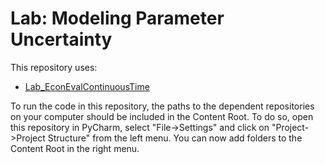 # Lab: Modeling Parameter Uncertainty

This repository uses:
- [Lab_EconEvalContinuousTime](https://github.com/HPM573/Lab_EconEvalContinuousTime)

To run the code in this repository, the paths to the dependent repositories on your computer should be included in the Content Root. To do so, open this repository in PyCharm, select "File->Settings" and click on "Project->Project Structure" from the left menu. You can now add folders to the Content Root in the right menu.
